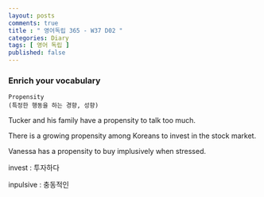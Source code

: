 ```yaml
---
layout: posts
comments: true
title : " 영어독립 365 - W37 D02 "
categories: Diary
tags: [ 영어 독립 ]
published: false
---
```


### Enrich your vocabulary

```text
Propensity
(특정한 행동을 하는 경향, 성향)
```

Tucker and his family have a propensity to talk too much.

There is a growing propensity among Koreans to invest in the stock market.

Vanessa has a propensity to buy implusively when stressed.

invest
 : 투자하다

inpulsive
 : 충동적인
